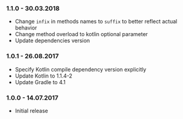 ### 1.1.0 - 30.03.2018
- Change `infix` in methods names to `suffix` to better reflect actual behavior
- Change method overload to kotlin optional parameter
- Update dependencies version

### 1.0.1 - 26.08.2017
- Specify Kotlin compile dependency version explicitly
- Update Kotlin to 1.1.4-2
- Update Gradle to 4.1


### 1.0.0 - 14.07.2017
 - Initial release 
